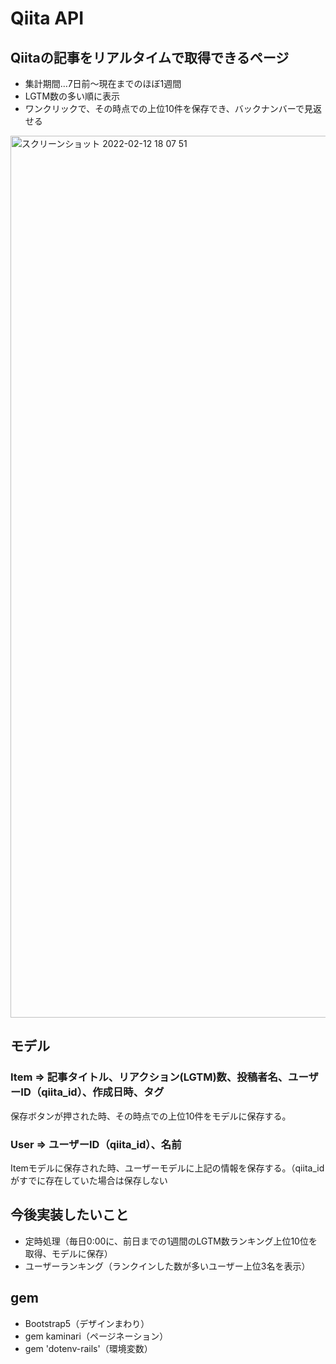 # Qiita API

## Qiitaの記事をリアルタイムで取得できるページ
- 集計期間…7日前〜現在までのほぼ1週間
- LGTM数の多い順に表示
- ワンクリックで、その時点での上位10件を保存でき、バックナンバーで見返せる

<img width="1411" alt="スクリーンショット 2022-02-12 18 07 51" src="https://user-images.githubusercontent.com/91657176/153705066-965b295a-3eb9-4bd0-92a1-c6eacc6c1cd3.png">


## モデル
### Item => 記事タイトル、リアクション(LGTM)数、投稿者名、ユーザーID（qiita_id）、作成日時、タグ
 保存ボタンが押された時、その時点での上位10件をモデルに保存する。
### User => ユーザーID（qiita_id）、名前
 Itemモデルに保存された時、ユーザーモデルに上記の情報を保存する。（qiita_idがすでに存在していた場合は保存しない


## 今後実装したいこと
- 定時処理（毎日0:00に、前日までの1週間のLGTM数ランキング上位10位を取得、モデルに保存）
- ユーザーランキング（ランクインした数が多いユーザー上位3名を表示）

## gem
- Bootstrap5（デザインまわり）
- gem kaminari（ページネーション）
- gem 'dotenv-rails'（環境変数）
